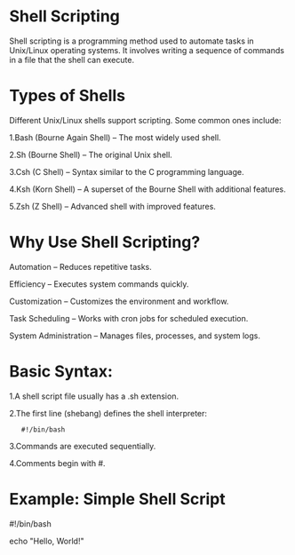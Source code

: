 # Shell Scripting
Shell scripting is a programming method used to automate tasks in Unix/Linux operating systems. It involves writing a sequence of commands in a file that the shell can execute.

# Types of Shells
Different Unix/Linux shells support scripting. Some common ones include:

1.Bash (Bourne Again Shell) – The most widely used shell.

2.Sh (Bourne Shell) – The original Unix shell.

3.Csh (C Shell) – Syntax similar to the C programming language.

4.Ksh (Korn Shell) – A superset of the Bourne Shell with additional features.

5.Zsh (Z Shell) – Advanced shell with improved features.

# Why Use Shell Scripting?

Automation – Reduces repetitive tasks.

Efficiency – Executes system commands quickly.

Customization – Customizes the environment and workflow.

Task Scheduling – Works with cron jobs for scheduled execution.

System Administration – Manages files, processes, and system logs.

 # Basic Syntax:
1.A shell script file usually has a .sh extension.

2.The first line (shebang) defines the shell interpreter:

       #!/bin/bash
       
3.Commands are executed sequentially.

4.Comments begin with #.

# Example: Simple Shell Script

#!/bin/bash

echo "Hello, World!"
